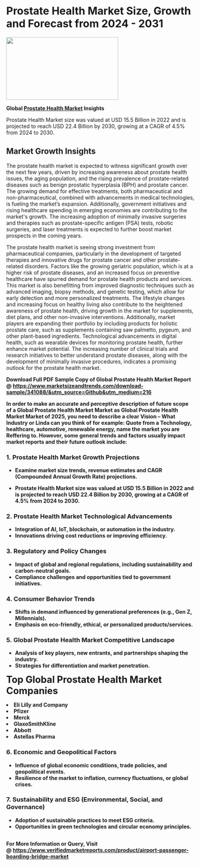 <H1>Prostate Health Market Size, Growth and Forecast from 2024 - 2031</H1><img class="aligncenter size-medium wp-image-584254" src="https://thirdeyenews.in/wp-content/uploads/2024/09/Global-Market-Research-300x168.jpeg" alt="" width="300" height="168" /><p><strong>Global&nbsp;<a href="https://www.marketsizeandtrends.com/download-sample/341088/&amp;utm_source=Github&utm_medium=216">Prostate Health Market</a> Insights</strong></p><p>Prostate Health Market size was valued at USD 15.5 Billion in 2022 and is projected to reach USD 22.4 Billion by 2030, growing at a CAGR of 4.5% from 2024 to 2030.</p><p><h2>Market Growth Insights</h2> <p>The prostate health market is expected to witness significant growth over the next few years, driven by increasing awareness about prostate health issues, the aging population, and the rising prevalence of prostate-related diseases such as benign prostatic hyperplasia (BPH) and prostate cancer. The growing demand for effective treatments, both pharmaceutical and non-pharmaceutical, combined with advancements in medical technologies, is fueling the market’s expansion. Additionally, government initiatives and rising healthcare spending in emerging economies are contributing to the market's growth. The increasing adoption of minimally invasive surgeries and therapies such as prostate-specific antigen (PSA) tests, robotic surgeries, and laser treatments is expected to further boost market prospects in the coming years.</p> <p><strong></strong></p> <p>The prostate health market is seeing strong investment from pharmaceutical companies, particularly in the development of targeted therapies and innovative drugs for prostate cancer and other prostate-related disorders. Factors like the growing geriatric population, which is at a higher risk of prostate diseases, and an increased focus on preventive healthcare have spurred demand for prostate health products and services. This market is also benefitting from improved diagnostic techniques such as advanced imaging, biopsy methods, and genetic testing, which allow for early detection and more personalized treatments. The lifestyle changes and increasing focus on healthy living also contribute to the heightened awareness of prostate health, driving growth in the market for supplements, diet plans, and other non-invasive interventions. Additionally, market players are expanding their portfolio by including products for holistic prostate care, such as supplements containing saw palmetto, pygeum, and other plant-based ingredients. Technological advancements in digital health, such as wearable devices for monitoring prostate health, further enhance market potential. The increasing number of clinical trials and research initiatives to better understand prostate diseases, along with the development of minimally invasive procedures, indicates a promising outlook for the prostate health market. <p><strong></p><p><span class=""><strong>Download Full PDF Sample Copy of Global Prostate Health Market Report</strong> @ <a href="https://www.marketsizeandtrends.com/download-sample/341088/&amp;utm_source=Github&utm_medium=216" target="_blank">https://www.marketsizeandtrends.com/download-sample/341088/&amp;utm_source=Github&utm_medium=216</a></span></p><p>In order to make an accurate and perceptive description of future scope of a Global&nbsp;Prostate Health Market Market as Global&nbsp;Prostate Health Market Market of 2025, you need to describe a clear Vision &ndash; What Industry or Linda can you think of for example: Quote from a Technology, healthcare, automotive, renewable energy, name the market you are Reffering to. However, some general trends and factors usually impact market reports and their future outlook include:</p><h3>1.&nbsp;<strong>Prostate Health Market Growth Projections</strong></h3><ul><li>Examine market size trends, revenue estimates and CAGR (Compounded Annual Growth Rate) projections.</li><li><p>Prostate Health Market size was valued at USD 15.5 Billion in 2022 and is projected to reach USD 22.4 Billion by 2030, growing at a CAGR of 4.5% from 2024 to 2030.</p></li></ul><h3>2.&nbsp;<strong>Prostate Health Market Technological Advancements</strong></h3><ul><li>Integration of AI, IoT, blockchain, or automation in the industry.</li><li>Innovations driving cost reductions or improving efficiency.</li></ul><h3>3.&nbsp;<strong>Regulatory and Policy Changes</strong></h3><ul><li>Impact of global and regional regulations, including sustainability and carbon-neutral goals.</li><li>Compliance challenges and opportunities tied to government initiatives.</li></ul><h3>4.&nbsp;<strong>Consumer Behavior Trends</strong></h3><ul><li>Shifts in demand influenced by generational preferences (e.g., Gen Z, Millennials).</li><li>Emphasis on eco-friendly, ethical, or personalized products/services.</li></ul><h3>5.&nbsp;<strong>Global Prostate Health Market Competitive Landscape</strong></h3><ul><li>Analysis of key players, new entrants, and partnerships shaping the industry.</li><li>Strategies for differentiation and market penetration.</li></ul><p data-pm-slice="1 1 []"><span style="color: inherit; font-family: inherit; font-size: 25px;">Top Global Prostate Health Market Companies</span></p><div class="" data-test-id=""><p><li>Eli Lilly and Company</li><li> Pfizer</li><li> Merck</li><li> GlaxoSmithKline</li><li> Abbott</li><li> Astellas Pharma</li></p></div><h3>6.&nbsp;<strong>Economic and Geopolitical Factors</strong></h3><ul><li>Influence of global economic conditions, trade policies, and geopolitical events.</li><li>Resilience of the market to inflation, currency fluctuations, or global crises.</li></ul><h3>7.&nbsp;<strong>Sustainability and ESG (Environmental, Social, and Governance)</strong></h3><ul><li>Adoption of sustainable practices to meet ESG criteria.</li><li>Opportunities in green technologies and circular economy principles.</li></ul><h2><strong style="font-size: 14px;">For More Information or Query, Visit @&nbsp;</strong><a style="background-color: #ffffff; font-size: 14px;" href="https://www.marketsizeandtrends.com/report/prostate-health-market/" target="_blank">https://www.verifiedmarketreports.com/product/airport-passenger-boarding-bridge-market</a></h2>
